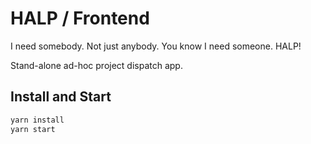 # HALP / Frontend

I need somebody.  Not just anybody.  You know I need someone.  HALP!

Stand-alone ad-hoc project dispatch app.

## Install and Start

```bash
yarn install
yarn start
```
